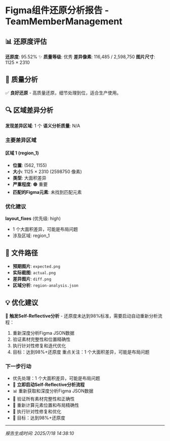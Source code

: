 # Figma组件还原分析报告 - TeamMemberManagement

## 📊 还原度评估

**还原度**: 95.52% ✨
**质量等级**: 优秀
**差异像素**: 116,485 / 2,598,750
**图片尺寸**: 1125 × 2310

## 🎯 质量分析

✅ **良好还原** - 高质量还原，细节处理到位，适合生产使用。

## 🔍 区域差异分析

**发现差异区域**: 1 个
**语义分析质量**: N/A

### 主要差异区域


#### 区域 1 (region_1)
- **位置**: (562, 1155)
- **大小**: 1125 × 2310 (2598750 像素)
- **类型**: 大面积差异
- **严重程度**: 🟠 重要
- **匹配的Figma元素**: 未找到匹配元素



### 优化建议


**layout_fixes** (优先级: high)
- 1 个大面积差异，可能是布局问题
- 涉及区域: region_1


## 📁 文件路径

- **预期图片**: `expected.png`
- **实际截图**: `actual.png`
- **差异图片**: `diff.png`
- **区域分析**: `region-analysis.json`

## 💡 优化建议

🔄 **触发Self-Reflective分析** - 还原度未达到98%标准，需要启动自动重新分析流程：
1. 重新深度分析Figma JSON数据
2. 验证素材完整性和位置精确性
3. 执行针对性修复和迭代优化
4. 目标：达到98%+还原度 重点关注：1 个大面积差异，可能是布局问题

### 下一步行动

- 优先处理：1 个大面积差异，可能是布局问题
- 🔄 **立即启动Self-Reflective分析流程**
- 📊 重新获取和深度分析Figma JSON数据
- 🎨 验证所有素材完整性和正确性
- 📐 重新计算元素位置和布局精确性
- 🔧 执行针对性修复和优化
- 🎯 目标：达到98%+还原度

---
*报告生成时间: 2025/7/18 14:38:10*
